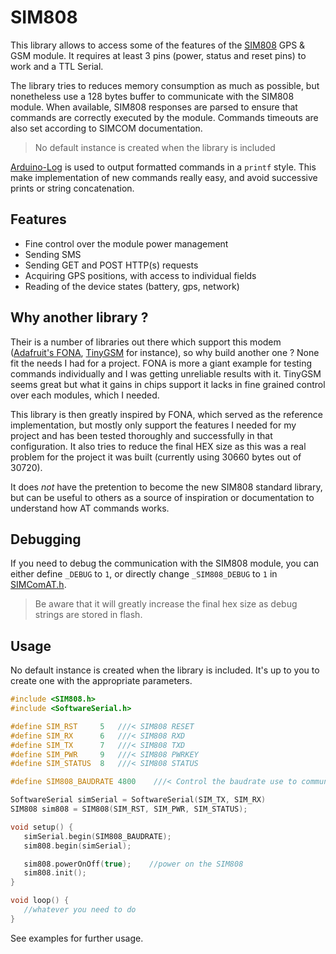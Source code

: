 # SIM808
This library allows to access some of the features of the [SIM808](https://simcom.ee/documents/?dir=SIM808) GPS & GSM module. It requires at least 3 pins (power, status and reset pins) to work and a TTL Serial.

The library tries to reduces memory consumption as much as possible, but nonetheless use a 128 bytes buffer to communicate with the SIM808 module. When available, SIM808 responses are parsed to ensure that commands are correctly executed by the module. Commands timeouts are also set according to SIMCOM documentation.  

> No default instance is created when the library is included

[Arduino-Log](https://github.com/thijse/Arduino-Log) is used to output formatted commands in a `printf` style. This make implementation of new commands
really easy, and avoid successive prints or string concatenation.

## Features
 * Fine control over the module power management
 * Sending SMS
 * Sending GET and POST HTTP(s) requests
 * Acquiring GPS positions, with access to individual fields
 * Reading of the device states (battery, gps, network)

## Why another library ?
Their is a number of libraries out there which support this modem ([Adafruit's FONA](https://github.com/adafruit/Adafruit_FONA), [TinyGSM](https://github.com/vshymanskyy/TinyGSM) for instance), so why build another one ? None fit the needs I had for a project. FONA is more a giant example for testing commands individually and I was getting unreliable results with it. TinyGSM seems great but what it gains in chips support it lacks in fine grained control 
over each modules, which I needed.

This library is then greatly inspired by FONA, which served as the reference implementation, but mostly only support the features I needed for my project and has been
tested thoroughly and successfully in that configuration. It also tries to reduce the final HEX size as this was a real problem for the project it was built (currently using 30660 bytes out of 30720).  

It does *not* have the pretention to become the new SIM808 standard library, but can be useful to others as a source of inspiration or documentation to understand how AT commands works.

## Debugging
 If you need to debug the communication with the SIM808 module, you can either define `_DEBUG` to `1`, or directly change `_SIM808_DEBUG` to `1` in [SIMComAT.h](/src/SIMComAT.h).
 > Be aware that it will greatly increase the final hex size as debug strings are stored in flash.

 ## Usage
 No default instance is created when the library is included. It's up to you to create one with the appropriate parameters.

 ```cpp
#include <SIM808.h>
#include <SoftwareSerial.h>

#define SIM_RST		5	///< SIM808 RESET
#define SIM_RX		6	///< SIM808 RXD
#define SIM_TX		7	///< SIM808 TXD
#define SIM_PWR		9	///< SIM808 PWRKEY
#define SIM_STATUS	8	///< SIM808 STATUS

#define SIM808_BAUDRATE 4800    ///< Control the baudrate use to communicate with the SIM808 module

SoftwareSerial simSerial = SoftwareSerial(SIM_TX, SIM_RX)
SIM808 sim808 = SIM808(SIM_RST, SIM_PWR, SIM_STATUS);

void setup() {
    simSerial.begin(SIM808_BAUDRATE);
    sim808.begin(simSerial);

    sim808.powerOnOff(true);    //power on the SIM808
    sim808.init();
}

void loop() {
    //whatever you need to do
}
 ```
See examples for further usage.